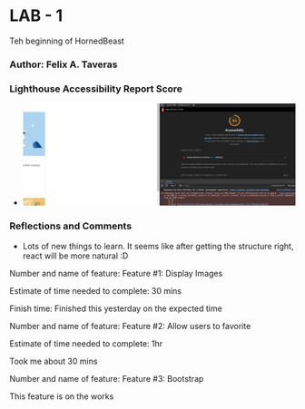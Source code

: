 # LAB - 1


Teh beginning of HornedBeast

### Author: Felix A. Taveras


### Lighthouse Accessibility Report Score

* ![LightHouse Report](lighthouse.png)

### Reflections and Comments

* Lots of new things to learn. It seems like after getting the structure right, react will be more natural :D

Number and name of feature: Feature #1: Display Images

Estimate of time needed to complete: 30 mins

Finish time: Finished this yesterday on the expected time



Number and name of feature: Feature #2: Allow users to favorite

Estimate of time needed to complete: 1hr

Took me about 30 mins



Number and name of feature: Feature #3: Bootstrap

This feature is on the works